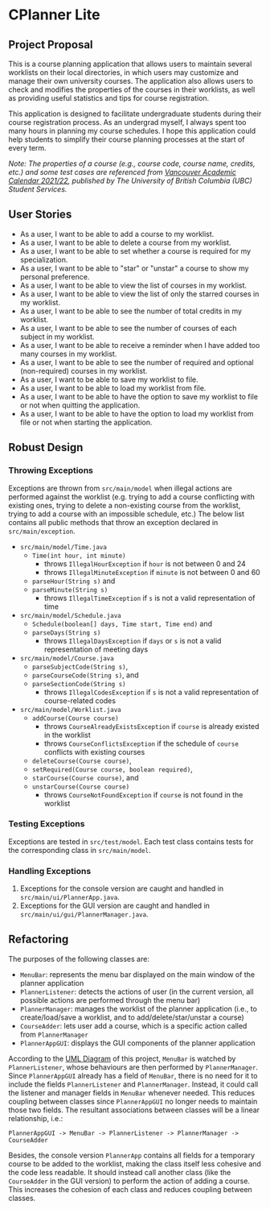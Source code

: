 # CPlanner Lite

## Project Proposal

This is a course planning application that allows users to maintain several worklists on their local directories, in
which users may customize and manage their own university courses. The application also allows users to check and
modifies the properties of the courses in their worklists, as well as providing useful statistics and tips for course
registration.

This application is designed to facilitate undergraduate students during their course registration process. As an
undergrad myself, I always spent too many hours in planning my course schedules. I hope this application could help
students to simplify their course planning processes at the start of every term.

*Note: The properties of a course (e.g., course code, course name, credits, etc.) and some test cases are referenced
from
[Vancouver Academic Calendar 2021/22](http://www.calendar.ubc.ca/vancouver/), published by The University of British
Columbia (UBC) Student Services.*

## User Stories

- As a user, I want to be able to add a course to my worklist.
- As a user, I want to be able to delete a course from my worklist.
- As a user, I want to be able to set whether a course is required for my specialization.
- As a user, I want to be able to "star" or "unstar" a course to show my personal preference.
- As a user, I want to be able to view the list of courses in my worklist.
- As a user, I want to be able to view the list of only the starred courses in my worklist.
- As a user, I want to be able to see the number of total credits in my worklist.
- As a user, I want to be able to see the number of courses of each subject in my worklist.
- As a user, I want to be able to receive a reminder when I have added too many courses in my worklist.
- As a user, I want to be able to see the number of required and optional (non-required) courses in my worklist.
- As a user, I want to be able to save my worklist to file.
- As a user, I want to be able to load my worklist from file.
- As a user, I want to be able to have the option to save my worklist to file or not when quitting the application.
- As a user, I want to be able to have the option to load my worklist from file or not when starting the application.

## Robust Design

### Throwing Exceptions

Exceptions are thrown from `src/main/model` when illegal actions are performed against the worklist (e.g. trying to add
a course conflicting with existing ones, trying to delete a non-existing course from the worklist, trying to add a
course with an impossible schedule, etc.) The below list contains all public methods that throw an exception declared
in `src/main/exception`.

- `src/main/model/Time.java`
    - `Time(int hour, int minute)`
        - throws `IllegalHourException` if `hour` is not between 0 and 24
        - throws `IllegalMinuteException` if `minute` is not between 0 and 60
    - `parseHour(String s)` and
    - `parseMinute(String s)`
        - throws `IllegalTimeException` if `s` is not a valid representation of time
- `src/main/model/Schedule.java`
    - `Schedule(boolean[] days, Time start, Time end)` and
    - `parseDays(String s)`
        - throws `IllegalDaysException` if `days` or `s` is not a valid representation of meeting days
- `src/main/model/Course.java`
    - `parseSubjectCode(String s)`,
    - `parseCourseCode(String s)`, and
    - `parseSectionCode(String s)`
        - throws `IllegalCodesException` if `s` is not a valid representation of course-related codes
- `src/main/model/Worklist.java`
    - `addCourse(Course course)`
        - throws `CourseAlreadyExistsException` if `course` is already existed in the worklist
        - throws `CourseConflictsException` if the schedule of `course` conflicts with existing courses
    - `deleteCourse(Course course)`,
    - `setRequired(Course course, boolean required)`,
    - `starCourse(Course course)`, and
    - `unstarCourse(Course course)`
        - throws `CourseNotFoundException` if `course` is not found in the worklist

### Testing Exceptions

Exceptions are tested in `src/test/model`. Each test class contains tests for the corresponding class
in `src/main/model`.

### Handling Exceptions

1. Exceptions for the console version are caught and handled in `src/main/ui/PlannerApp.java`.
2. Exceptions for the GUI version are caught and handled in `src/main/ui/gui/PlannerManager.java`.

## Refactoring

The purposes of the following classes are:

- `MenuBar`: represents the menu bar displayed on the main window of the planner application
- `PlannerListener`: detects the actions of user (in the current version, all possible actions are performed through the
  menu bar)
- `PlannerManager`: manages the worklist of the planner application (i.e., to create/load/save a worklist, and to
  add/delete/star/unstar a course)
- `CourseAdder`: lets user add a course, which is a specific action called from `PlannerManager`
- `PlannerAppGUI`: displays the GUI components of the planner application

According to the [UML Diagram](./UML_Design_Diagram.pdf) of this project, `MenuBar` is watched by `PlannerListener`,
whose behaviours are then performed by `PlannerManager`. Since `PlannerAppGUI` already has a field of `MenuBar`, there
is no need for it to include the fields `PlannerListener` and `PlannerManager`. Instead, it could call the listener and
manager fields in `MenuBar` whenever needed. This reduces coupling between classes since `PlannerAppGUI` no longer needs
to maintain those two fields. The resultant associations between classes will be a linear relationship, i.e.:

```
PlannerAppGUI -> MenuBar -> PlannerListener -> PlannerManager -> CourseAdder
```

Besides, the console version `PlannerApp` contains all fields for a temporary course to be added to the worklist, making
the class itself less cohesive and the code less readable. It should instead call another class (like the `CourseAdder`
in the GUI version) to perform the action of adding a course. This increases the cohesion of each class and reduces
coupling between classes.
